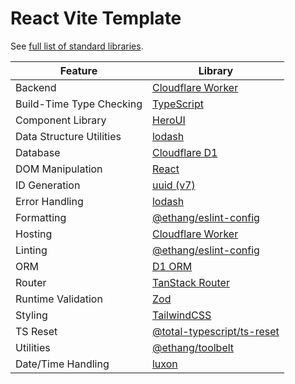 # React Vite Template

See [full list of standard libraries](https://ethang.dev/blog/javascript-standard-library/).

| Feature                  | Library                                                                                                   |
|--------------------------|-----------------------------------------------------------------------------------------------------------|
| Backend                  | [Cloudflare Worker](https://workers.cloudflare.com/)                                                      |                                                                                     
| Build-Time Type Checking | [TypeScript](https://www.typescriptlang.org/)                                                             |
| Component Library        | [HeroUI](https://www.heroui.com/)                                                                         |
| Data Structure Utilities | [lodash](https://lodash.com/docs/)                                                                        |
| Database                 | [Cloudflare D1](https://developers.cloudflare.com/d1/)                                                    |
| DOM Manipulation         | [React](https://react.dev/)                                                                               |
| ID Generation            | [uuid (v7)](https://github.com/uuidjs/uuid)                                                               |
| Error Handling           | [lodash](https://lodash.com/docs/)                                                                        |
| Formatting               | [@ethang/eslint-config](https://github.com/eglove/ethang-monorepo/tree/master/packages/eslint-config/src) |
| Hosting                  | [Cloudflare Worker](https://workers.cloudflare.com/)                                                      |
| Linting                  | [@ethang/eslint-config](https://github.com/eglove/ethang-monorepo/tree/master/packages/eslint-config/src) |
| ORM                      | [D1 ORM](https://github.com/Interactions-as-a-Service/d1-orm)                                             |
| Router                   | [TanStack Router](https://tanstack.com/router/latest)                                                     |
| Runtime Validation       | [Zod](https://zod.dev/)                                                                                   |
| Styling                  | [TailwindCSS](https://tailwindcss.com/)                                                                   |
| TS Reset                 | [@total-typescript/ts-reset](https://www.totaltypescript.com/ts-reset)                                    |
| Utilities                | [@ethang/toolbelt](https://github.com/eglove/ethang-monorepo/tree/master/packages/toolbelt)               |
| Date/Time Handling       | [luxon](https://moment.github.io/luxon/#/)                                                                |
